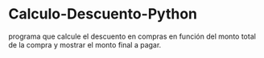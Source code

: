 # Calculo-Descuento-Python
programa que calcule el descuento en compras en función del monto total de la compra y mostrar el monto final a pagar.

